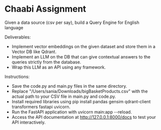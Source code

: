# Chaabi Assignment

Given a data source (csv per say), build a Query Engine for English language

Deliverables:
- Implement vector embeddings on the given dataset and store them in a Vector DB like Qdrant.
- Implement an LLM on the DB that can give contextual answers to the queries strictly from the database.
- Wrap this LLM as an API using any framework.

Instructions:
- Save the code.py and main.py files in the same directory.
- Replace "/Users/sania/Downloads/bigBasketProducts.csv" with the actual path to your CSV file in main.py and code.py.
- Install required libraries using pip install pandas gensim qdrant-client transformers fastapi uvicorn.
- Run the FastAPI application with
    uvicorn main:app --reload.
- Access the API documentation at http://127.0.0.1:8000/docs to test your API interactively.

